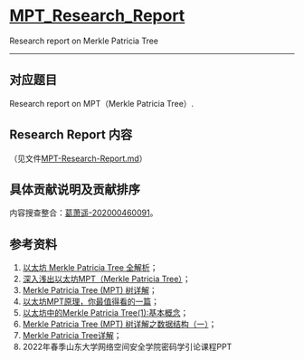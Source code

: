 # [MPT_Research_Report](https://github.com/MaxIkaros/Cyberspace-Security-Innovation-and-Entrepreneurship-Practice-Course/tree/main/MPT_Research_Report)

Research report on Merkle Patricia Tree

------

## 对应题目

Research report on MPT（Merkle Patricia Tree）.

## Research Report 内容

（见文件[MPT-Research-Report.md](MPT-Research-Report.md)）

## 具体贡献说明及贡献排序

内容搜查整合：[葛萧遥-202000460091](https://github.com/MaxIkaros)。

## 参考资料

1. [以太坊 Merkle Patricia Tree 全解析](https://zhuanlan.zhihu.com/p/46702178)；
2. [深入浅出以太坊MPT（Merkle Patricia Tree）](https://blog.csdn.net/qq_33935254/article/details/55505472)；
3. [Merkle Patricia Tree (MPT) 树详解](https://www.cnblogs.com/fengzhiwu/p/5584809.html)；
4. [以太坊MPT原理，你最值得看的一篇](https://blog.csdn.net/ITleaks/article/details/79992072)；
5. [以太坊中的Merkle Patricia Tree(1):基本概念](https://www.jianshu.com/p/d3eba79cc475)；
6. [Merkle Patricia Tree (MPT) 树详解之数据结构（一）](https://zhuanlan.zhihu.com/p/85657095)；
7. [Merkle Patricia Tree详解](https://blog.csdn.net/tianlongtc/article/details/80418923)；
8. 2022年春季山东大学网络空间安全学院密码学引论课程PPT